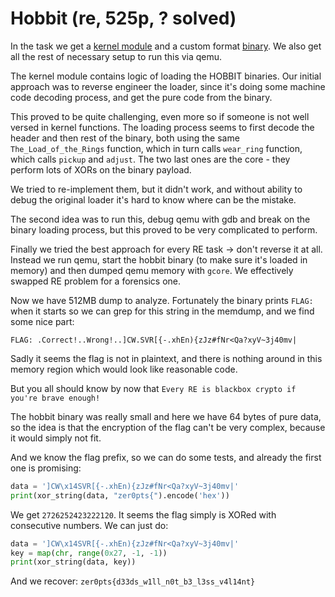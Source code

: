 # Hobbit (re, 525p, ? solved)

In the task we get a [kernel module](hobbit.ko) and a custom format [binary](chall.hbt).
We also get all the rest of necessary setup to run this via qemu.

The kernel module contains logic of loading the HOBBIT binaries.
Our initial approach was to reverse engineer the loader, since it's doing some machine code decoding process, and get the pure code from the binary.

This proved to be quite challenging, even more so if someone is not well versed in kernel functions.
The loading process seems to first decode the header and then rest of the binary, both using the same `The_Load_of_the_Rings` function, which in turn calls `wear_ring` function, which calls `pickup` and `adjust`.
The two last ones are the core - they perform lots of XORs on the binary payload.

We tried to re-implement them, but it didn't work, and without ability to debug the original loader it's hard to know where can be the mistake.

The second idea was to run this, debug qemu with gdb and break on the binary loading process, but this proved to be very complicated to perform.

Finally we tried the best approach for every RE task -> don't reverse it at all.
Instead we run qemu, start the hobbit binary (to make sure it's loaded in memory) and then dumped qemu memory with `gcore`.
We effectively swapped RE problem for a forensics one.

Now we have 512MB dump to analyze.
Fortunately the binary prints `FLAG:` when it starts so we can grep for this string in the memdump, and we find some nice part:

```
FLAG: .Correct!..Wrong!..]CW.SVR[{-.xhEn){zJz#fNr<Qa?xyV~3j40mv|
```

Sadly it seems the flag is not in plaintext, and there is nothing around in this memory region which would look like reasonable code.

But you all should know by now that `Every RE is blackbox crypto if you're brave enough!`

The hobbit binary was really small and here we have 64 bytes of pure data, so the idea is that the encryption of the flag can't be very complex, because it would simply not fit.

And we know the flag prefix, so we can do some tests, and already the first one is promising:

```python
data = ']CW\x14SVR[{-.xhEn){zJz#fNr<Qa?xyV~3j40mv|'
print(xor_string(data, "zer0pts{").encode('hex'))
```

We get `2726252423222120`.
It seems the flag simply is XORed with consecutive numbers.
We can just do:

```python
data = ']CW\x14SVR[{-.xhEn){zJz#fNr<Qa?xyV~3j40mv|'
key = map(chr, range(0x27, -1, -1))
print(xor_string(data, key))
```

And we recover: `zer0pts{d33ds_w1ll_n0t_b3_l3ss_v4l14nt}`
